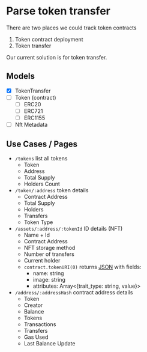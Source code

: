 # Parse token transfer

There are two places we could track token contracts

1. Token contract deployment
2. Token transfer

Our current solution is for token transfer.

## Models

- [x] TokenTransfer
- [ ] Token (contract)
  - [ ] ERC20
  - [ ] ERC721
  - [ ] ERC1155
- [ ] Nft Metadata

## Use Cases / Pages

- `/tokens` list all tokens
  - Token
  - Address
  - Total Supply
  - Holders Count
- `/token/:address` token details
  - Contract Address
  - Total Supply
  - Holders
  - Transfers
  - Token Type
- `/assets/:address/:tokenId` ID details (NFT)
  - Name + Id
  - Contract Address
  - NFT storage method
  - Number of transfers
  - Current holder
  - `contract.tokenURI(0)`
    returns [JSON](https://ikzttp.mypinata.cloud/ipfs/QmQFkLSQysj94s5GvTHPyzTxrawwtjgiiYS2TBLgrvw8CW/0) with fields:
    - name: string
    - image: string
    - attributes: Array<{trait_type: string, value}>
- `/address/:addressHash` contract address details
  - Token
  - Creator
  - Balance
  - Tokens
  - Transactions
  - Transfers
  - Gas Used
  - Last Balance Update
